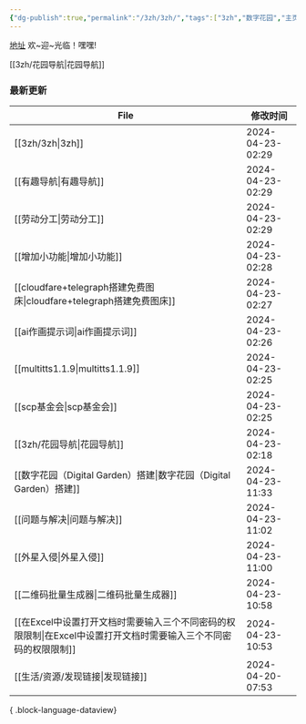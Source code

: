 ```yaml
---
{"dg-publish":true,"permalink":"/3zh/3zh/","tags":["3zh","数字花园","主页","gardenEntry"],"noteIcon":""}
---
```



<head>
<meta name="shenma-site-verification" content="9f4a23071eb178c10212ac1fc519d41d_1700668342">
</head>


[地址](https://sdfd-azc.pages.dev/)
欢~迎~光临！嘿嘿!

[[3zh/花园导航\|花园导航]]

### 最新更新

| File                                                                | 修改时间             |
| ------------------------------------------------------------------- | ---------------- |
| [[3zh/3zh\|3zh]]                                                 | 2024-04-23-02:29 |
| [[有趣导航\|有趣导航]]                                                   | 2024-04-23-02:29 |
| [[劳动分工\|劳动分工]]                                                   | 2024-04-23-02:29 |
| [[增加小功能\|增加小功能]]                                                 | 2024-04-23-02:28 |
| [[cloudfare+telegraph搭建免费图床\|cloudfare+telegraph搭建免费图床]]         | 2024-04-23-02:27 |
| [[ai作画提示词\|ai作画提示词]]                                             | 2024-04-23-02:26 |
| [[multitts1.1.9\|multitts1.1.9]]                                 | 2024-04-23-02:25 |
| [[scp基金会\|scp基金会]]                                               | 2024-04-23-02:25 |
| [[3zh/花园导航\|花园导航]]                                               | 2024-04-23-02:18 |
| [[数字花园（Digital Garden）搭建\|数字花园（Digital Garden）搭建]]               | 2024-04-23-11:33 |
| [[问题与解决\|问题与解决]]                                                 | 2024-04-23-11:02 |
| [[外星入侵\|外星入侵]]                                                   | 2024-04-23-11:00 |
| [[二维码批量生成器\|二维码批量生成器]]                                           | 2024-04-23-10:58 |
| [[在Excel中设置打开文档时需要输入三个不同密码的权限限制\|在Excel中设置打开文档时需要输入三个不同密码的权限限制]] | 2024-04-23-10:53 |
| [[生活/资源/发现链接\|发现链接]]                                             | 2024-04-20-07:53 |

{ .block-language-dataview}





